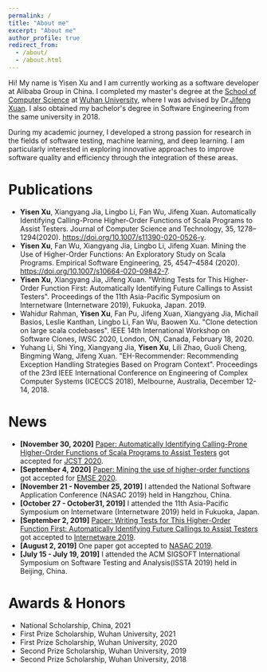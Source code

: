 ```yaml
---
permalink: /
title: "About me"
excerpt: "About me"
author_profile: true
redirect_from: 
  - /about/
  - /about.html
---
```

Hi! My name is Yisen Xu and I am currently working as a software developer at Alibaba Group in China. I completed my master's degree at the [School of Computer Science](http://cs.whu.edu.cn/) at [Wuhan University](https://www.whu.edu.cn/), where I was advised by Dr.[Jifeng Xuan](http://www.jifeng-xuan.com/). I also obtained my bachelor's degree in Software Engineering from the same university in 2018.

During my academic journey, I developed a strong passion for research in the fields of software testing, machine learning, and deep learning. I am particularly interested in exploring innovative approaches to improve software quality and efficiency through the integration of these areas.

Publications
============

* **Yisen Xu**, Xiangyang Jia, Lingbo Li, Fan Wu, Jifeng Xuan. Automatically Identifying Calling-Prone Higher-Order Functions of Scala Programs to Assist Testers. Journal of Computer Science and Technology, 35, 1278–1294(2020). https://doi.org/10.1007/s11390-020-0526-y.
* **Yisen Xu**, Fan Wu, Xiangyang Jia, Lingbo Li, Jifeng Xuan. Mining the Use of Higher-Order Functions: An Exploratory Study on Scala Programs. Empirical Software Engineering, 25, 4547–4584 (2020). https://doi.org/10.1007/s10664-020-09842-7.
* **Yisen Xu**, Xiangyang Jia, Jifeng Xuan. "Writing Tests for This Higher-Order Function First: Automatically Identifying Future Callings to Assist Testers". Proceedings of the 11th Asia-Pacific Symposium on Internetware (Internetware 2019), Fukuoka, Japan. 2019.
* Wahidur Rahman, **Yisen Xu**, Fan Pu, Jifeng Xuan, Xiangyang Jia, Michail Basios, Leslie Kanthan, Lingbo Li, Fan Wu, Baowen Xu. "Clone detection on large scala codebases". IEEE 14th International Workshop on Software Clones, IWSC 2020, London, ON, Canada, February 18, 2020.
* Yuhang Li, Shi Ying, Xiangyang Jia, **Yisen Xu**, Lili Zhao, Guoli Cheng, Bingming Wang, Jifeng Xuan. "EH-Recommender: Recommending Exception Handling Strategies Based on Program Context". Proceedings of the 23rd IEEE International Conference on Engineering of Complex Computer Systems (ICECCS 2018), Melbourne, Australia, December 12-14, 2018.

News
===============
* **[November 30, 2020]** [Paper: Automatically Identifying Calling-Prone Higher-Order Functions of Scala Programs to Assist Testers](https://xuyisen.github.io/files/JCST_Publication-Yisen_Xu.pdf) got accepted for [JCST 2020](https://www.springer.com/journal/11390).
* **[September 4, 2020]** [Paper: Mining the use of higher-order functions](https://xuyisen.github.io/files/EMSE_Publication-Yisen_Xu.pdf) got accepted for [EMSE 2020](https://www.springer.com/journal/10664).
* **[November 21 - November 25, 2019]** I attended the National Software Application Conference (NASAC 2019) held in Hangzhou, China.
* **[October 27 - October31, 2019]** I attended the 11th Asia-Pacific Symposium on Internetware (Internetware 2019) held in Fukuoka, Japan.
* **[September 2, 2019]** [Paper: Writing Tests for This Higher-Order Function First: Automatically Identifying Future Callings to Assist Testers](https://xuyisen.github.io/files/internetware_2019_Publication-Yisen_Xu.pdf) got accepted to [Internetware 2019](https://internetware2019.github.io/#program).
* **[August 2, 2019]** One paper got accepted to [NASAC 2019](http://nasac2019.zju.edu.cn/).
* **[July 15 - July 19, 2019]** I attended the ACM SIGSOFT International Symposium on Software Testing and Analysis(ISSTA 2019) held in Beijing, China.

Awards & Honors
===============

* National Scholarship, China, 2021
* First Prize Scholarship, Wuhan University, 2021
* First Prize Scholarship, Wuhan University, 2020
* Second Prize Scholarship, Wuhan University, 2019
* Second Prize Scholarship, Wuhan University, 2018

